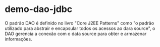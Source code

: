 # demo-dao-jdbc
 O padrão DAO é definido no livro "Core J2EE Patterns" como "o padrão utilizado para abstrair e encapsular todos os acessos ao dara source", o DAO gerencia a conexão com o data source para obter e armazenar informações.
